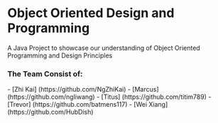 # Object Oriented Design and Programming
A Java Project to showcase our understanding of Object Oriented Programming and Design Principles

<h3> The Team Consist of: </h3>
- [Zhi Kai] (https://github.com/NgZhiKai)
- [Marcus] (https://github.com/ngliwang)
- [Titus] (https://github.com/titim789)
- [Trevor] (https://github.com/batmens117)
- [Wei Xiang] (https://github.com/HubDish)
